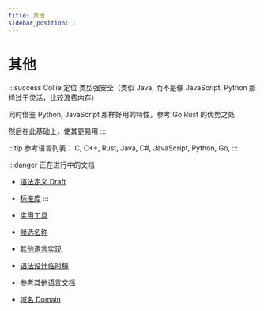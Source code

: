 ```yaml
---
title: 其他
sidebar_position: 1
---
```


<head>
  <meta name="robots" content="noindex, nofollow" />
</head>

# 其他

:::success Collie 定位
类型强安全（类似 Java, 而不是像 JavaScript, Python 那样过于灵活，比较浪费内存）

同时借鉴 Python, JavaScript 那样好用的特性，参考 Go Rust 的优势之处

然后在此基础上，使其更易用
:::

:::tip
参考语言列表：
C, C++, Rust,
Java, C#,
JavaScript, Python, Go,
:::

:::danger 正在进行中的文档
- [语法定义 Draft](../reference/uncategorized-documents)
- [标准库](../reference/standard-library)
:::

- [实用工具](./helpful-tools.md)
- [候选名称](./candidate-names.md)
- [其他语言实现](./other-language-implements.md)
- [语法设计临时稿](../reference/uncategorized-documents/index.md)
- [参考其他语言文档](./reference-docs.md)
- [域名 Domain](./domain.md)

